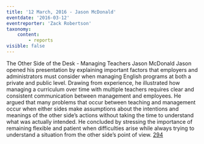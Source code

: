 ```yaml
---
title: '12 March, 2016 - Jason McDonald'
eventdate: '2016-03-12'
eventreporter: 'Zack Robertson'
taxonomy:
    content:
        - reports
visible: false
---
```


The Other Side of the Desk - Managing Teachers
Jason McDonald
Jason opened his presentation by explaining important factors that employers and administrators must consider when managing English programs at both a private and public level. Drawing from experience, he illustrated how managing a curriculum over time with multiple teachers requires clear and consistent communication between management and employees. He argued that many problems that occur between teaching and management occur when either sides make assumptions about the intentions and meanings of the other side’s actions without taking the time to understand what was actually intended. He concluded by stressing the importance of remaining flexible and patient when difficulties arise while always trying to understand a situation from the other side’s point of view.
<a href="/chapters/kq/schedule/2016/march/12">294</a>
